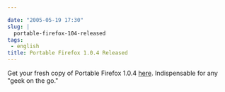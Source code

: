 ```yaml
---

date: "2005-05-19 17:30"
slug: |
  portable-firefox-104-released
tags:
 - english
title: Portable Firefox 1.0.4 Released
---
```


Get your fresh copy of Portable Firefox
1.0.4 [here](http://johnhaller.com/jh/mozilla/portable_firefox/).
Indispensable for any "geek on the go."
